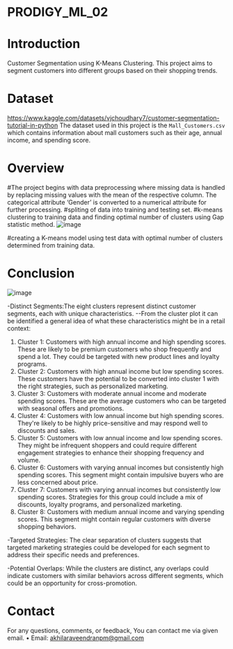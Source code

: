 # PRODIGY_ML_02
 # Introduction
 Customer Segmentation using K-Means Clustering.
 This project aims to segment customers into different groups based on their shopping trends.

# Dataset
https://www.kaggle.com/datasets/vjchoudhary7/customer-segmentation-tutorial-in-python
The dataset used in this project is the `Mall_Customers.csv` which contains information about mall customers such as their age, annual income, and spending score.

# Overview
#The project begins with data preprocessing where missing data is handled by replacing missing values with the mean of the respective column. The categorical attribute ‘Gender’ is converted to a numerical attribute for further processing.
#spliting of data into training and testing set.
#k-means clustering to training data and finding optimal number of clusters using Gap statistic method.
![image](https://github.com/Akhila-04-03/PRODIGY_ML_02/assets/159133840/4a5b4cc5-a4a1-4485-a7bc-28db8c88a769)

#creating a K-means model using test data with optimal number of clusters determined from training data.

# Conclusion
![image](https://github.com/Akhila-04-03/PRODIGY_ML_02/assets/159133840/1bf02186-cb0a-4c2a-9b8a-7014899baf82)

-Distinct Segments:The eight clusters represent distinct customer segments, each with unique characteristics.
--From the cluster plot it can be identified a general idea of what these characteristics might be in a retail context:

1. Cluster 1: Customers with high annual income and high spending scores. These are likely to be premium customers who shop frequently and spend a lot. They could be targeted with new product lines and loyalty programs.
2. Cluster 2: Customers with high annual income but low spending scores. These customers have the potential to be converted into cluster 1 with the right strategies, such as personalized marketing.
3. Cluster 3: Customers with moderate annual income and moderate spending scores. These are the average customers who can be targeted with seasonal offers and promotions.
4. Cluster 4: Customers with low annual income but high spending scores. They're likely to be highly price-sensitive and may respond well to discounts and sales.
5. Cluster 5: Customers with low annual income and low spending scores. They might be infrequent shoppers and could require different engagement strategies to enhance their shopping frequency and volume.
6. Cluster 6: Customers with varying annual incomes but consistently high spending scores. This segment might contain impulsive buyers who are less concerned about price.
7. Cluster 7: Customers with varying annual incomes but consistently low spending scores. Strategies for this group could include a mix of discounts, loyalty programs, and personalized marketing.
8. Cluster 8: Customers with medium annual income and varying spending scores. This segment might contain regular customers with diverse shopping behaviors.
   
-Targeted Strategies: The clear separation of clusters suggests that targeted marketing strategies could be developed for each segment to address their specific needs and preferences.

-Potential Overlaps: While the clusters are distinct, any overlaps could indicate customers with similar behaviors across different segments, which could be an opportunity for cross-promotion.

# Contact
For any questions, comments, or feedback, You can contact me via given email.
• Email: akhilaraveendranpm@gmail.com
